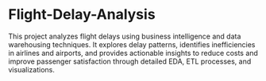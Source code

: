# Flight-Delay-Analysis
This project analyzes flight delays using business intelligence and data warehousing techniques. It explores delay patterns, identifies inefficiencies in airlines and airports, and provides actionable insights to reduce costs and improve passenger satisfaction through detailed EDA, ETL processes, and visualizations.
